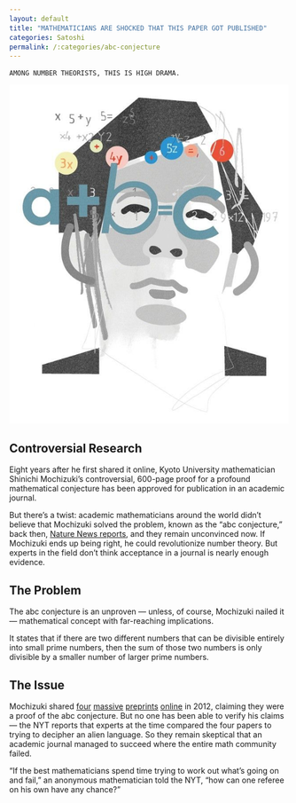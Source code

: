 ```yaml
---
layout: default
title: "MATHEMATICIANS ARE SHOCKED THAT THIS PAPER GOT PUBLISHED"
categories: Satoshi
permalink: /:categories/abc-conjecture
---
```

    AMONG NUMBER THEORISTS, THIS IS HIGH DRAMA.

![Mochizuki](../assets/images/mochizuki.png)

## Controversial Research

Eight years after he first shared it online, Kyoto University mathematician Shinichi Mochizuki’s controversial, 600-page proof for a profound mathematical conjecture has been approved for publication in an academic journal.

But there’s a twist: academic mathematicians around the world didn’t believe that Mochizuki solved the problem, known as the “abc conjecture,” back then, [Nature News reports](https://www.nature.com/articles/d41586-020-00998-2), and they remain unconvinced now. If Mochizuki ends up being right, he could revolutionize number theory. But experts in the field don’t think acceptance in a journal is nearly enough evidence.

## The Problem

The abc conjecture is an unproven — unless, of course, Mochizuki nailed it — mathematical concept with far-reaching implications.

It states that if there are two different numbers that can be divisible entirely into small prime numbers, then the sum of those two numbers is only divisible by a smaller number of larger prime numbers.

## The Issue

Mochizuki shared [four](../assets/pdf/Inter-universal%20Teichmuller%20Theory%20IV.pdf) [massive](../assets/pdf/Inter-universal%20Teichmuller%20Theory%20I.pdf) [preprints](../assets/pdf/Inter-universal%20Teichmuller%20Theory%20II.pdf) [online](../assets/pdf/Inter-universal%20Teichmuller%20Theory%20III.pdf) in 2012, claiming they were a proof of the abc conjecture. But no one has been able to verify his claims — the NYT reports that experts at the time compared the four papers to trying to decipher an alien language. So they remain skeptical that an academic journal managed to succeed where the entire math community failed.

“If the best mathematicians spend time trying to work out what’s going on and fail,” an anonymous mathematician told the NYT, “how can one referee on his own have any chance?”
